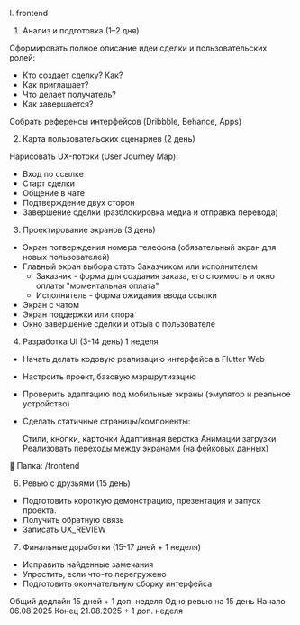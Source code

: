 I. frontend
1. Анализ и подготовка (1–2 дня)

Сформировать полное описание идеи сделки и пользовательских ролей:

- Кто создает сделку? Как?
- Как приглашает?
- Что делает получатель?
- Как завершается?

Собрать референсы интерфейсов (Dribbble, Behance, Apps)

2. Карта пользовательских сценариев (2 день)

Нарисовать UX-потоки (User Journey Map):

- Вход по ссылке
- Старт сделки
- Общение в чате
- Подтверждение двух сторон
- Завершение сделки (разблокировка медиа и отправка перевода)

3. Проектирование экранов (3 день)

- Экран потверждения номера телефона (обязательный экран для новых пользователей)
- Главный экран выбора стать Заказчиком или исполнителем
    - Заказчик - форма для создания заказа, его стоимость и окно оплаты "моментальная оплата"
    - Исполнитель - форма ожидания ввода ссылки 
- Экран с чатом 
- Экран поддержки или спора
- Окно завершение сделки и отзыв о пользователе

4. Разработка UI (3-14 день) 1 неделя

- Начать делать кодовую реализацию интерфейса в Flutter Web 
- Настроить проект, базовую маршрутизацию
- Проверить адаптацию под мобильные экраны (эмулятор и реальное устройство)
- Сделать статичные страницы/компоненты:

    Стили, кнопки, карточки
    Адаптивная верстка
    Анимации загрузки
    Реализовать переходы между экранами (на фейковых данных)

📁 Папка: /frontend

6. Ревью с друзьями (15 день)

- Подготовить короткую демонстрацию, презентация и запуск проекта.
- Получить обратную связь
- Записать UX_REVIEW

7. Финальные доработки (15-17 дней + 1 неделя) 

- Исправить найденные замечания
- Упростить, если что-то перегружено
- Подготовить окончательную сборку интерфейса

Общий дедлайн 15 дней + 1 доп. неделя 
Одно ревью на 15 день 
Начало 06.08.2025
Конец 21.08.2025 + 1 доп. неделя 
